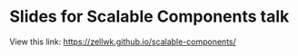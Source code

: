 # Slides for Scalable Components talk

View this link: https://zellwk.github.io/scalable-components/